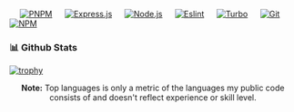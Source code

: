 <p>
  &emsp;
    <a href="#"><img alt="PNPM" src="https://camo.githubusercontent.com/deb8fe26c811407e538440d4546ad8ca3cb961f9716b2a8faf51c1e65558915a/68747470733a2f2f696d672e736869656c64732e696f2f7374617469632f76313f7374796c653d666f722d7468652d6261646765266d6573736167653d706e706d26636f6c6f723d323232323232266c6f676f3d706e706d266c6f676f436f6c6f723d463639323230266c6162656c3d"></a>
  &emsp;
<a href="#"><img alt="Express.js" src="https://camo.githubusercontent.com/0a95585d6b3a07028298a45d60b85a1331358bc336549d64dbbc27977f1495f3/68747470733a2f2f696d672e736869656c64732e696f2f7374617469632f76313f7374796c653d666f722d7468652d6261646765266d6573736167653d4578707265737326636f6c6f723d303030303030266c6f676f3d45787072657373266c6f676f436f6c6f723d464646464646266c6162656c3d"></a>
   &emsp;
	<a href="#"><img alt="Node.js" src="https://camo.githubusercontent.com/faec9d89bd2c7d47b91d988dcd0f27011c27e8191d45836cfa36bf2b3c2a92bd/68747470733a2f2f696d672e736869656c64732e696f2f7374617469632f76313f7374796c653d666f722d7468652d6261646765266d6573736167653d4e6f64652e6a7326636f6c6f723d333339393333266c6f676f3d4e6f64652e6a73266c6f676f436f6c6f723d464646464646266c6162656c3d"></a>
  &emsp;
    <a href="#"><img alt="Eslint" src="https://camo.githubusercontent.com/e2d01d9b7b9d6db8e4b7b32478081abea2b2eefc16d0c130fbaab390d513fc42/68747470733a2f2f696d672e736869656c64732e696f2f7374617469632f76313f7374796c653d666f722d7468652d6261646765266d6573736167653d45534c696e7426636f6c6f723d344233324333266c6f676f3d45534c696e74266c6f676f436f6c6f723d464646464646266c6162656c3d"></a>
  &emsp;
    <a href="#"><img alt="Turbo" src="https://camo.githubusercontent.com/e3786c3ac88e2840a77ece4f8539daaf1c1a76d970b1e3f83546ea35a0a98950/68747470733a2f2f696d672e736869656c64732e696f2f7374617469632f76313f7374796c653d666f722d7468652d6261646765266d6573736167653d547572626f26636f6c6f723d323232323232266c6f676f3d547572626f266c6f676f436f6c6f723d354344384535266c6162656c3d"></a>
&emsp;
    <a href="#"><img alt="Git" src="https://camo.githubusercontent.com/42acc7ee3a18313a065e672e0835729edf3361dedb045d6c3cf8821fe30a1c2d/68747470733a2f2f696d672e736869656c64732e696f2f7374617469632f76313f7374796c653d666f722d7468652d6261646765266d6573736167653d47697426636f6c6f723d463035303332266c6f676f3d476974266c6f676f436f6c6f723d464646464646266c6162656c3d"></a>
  &emsp;
    <a href="#"><img alt="NPM" src="https://camo.githubusercontent.com/fd60ad1cae960eb3117e20dc1305b39f820004bf601b0e00ea032eccb9897dfd/68747470733a2f2f696d672e736869656c64732e696f2f7374617469632f76313f7374796c653d666f722d7468652d6261646765266d6573736167653d6e706d26636f6c6f723d434233383337266c6f676f3d6e706d266c6f676f436f6c6f723d464646464646266c6162656c3d"></a>
 &emsp; 
</p>

  ### 📊 Github Stats 
  [![trophy](https://github-profile-trophy.vercel.app/?username=montoyitadevelp)](https://github.com/ryo-ma/github-profile-trophy)
  <br/>
  <p align="center">
  <b>Note:</b> Top languages is only a metric of the languages my public code consists of and doesn't reflect experience or skill level.
  </p>
